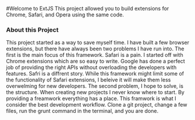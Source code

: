 #Welcome to ExtJS
This project allowed you to build extensions for Chrome, Safari, and Opera using the same code.

### About this Project
This project started as a way to save myself time.  I have built a few browser extensions, but there have always been two problems I have run into.  The first is the main focus of this framework.  Safari is a pain.  I started off with Chrome extensions which are so easy to write.  Google has done a perfect job of providing the right APIs without overloading the developers with features.  Safri is a diffrent story.  While this framework might limit some of the functionality of Safari extensions, I beleive it will make them less overwelming for new developers.  The second problem, I hope to solve, is the structure.  When creating new projects I never know where to start.  By providing a freamwork everything has a place.  This framwork is what I consider the best development workflow.  Clone a git project, change a few files, run the grunt command in the terminal, and you are done.
